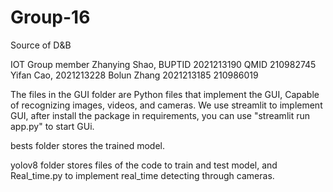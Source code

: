 # Group-16
Source of D&amp;B

IOT Group member
Zhanying Shao, BUPTID 2021213190 QMID 210982745
Yifan Cao, 2021213228
Bolun Zhang 2021213185 210986019

The files in the GUI folder are Python files that implement the GUI, Capable of recognizing images, videos, and cameras.
We use streamlit to implement GUI, after install the package in requirements, you can use "streamlit run app.py" to start GUi.

bests folder stores the trained model.

yolov8 folder stores files of the code to train and test model, and Real_time.py to implement real_time detecting through cameras.
